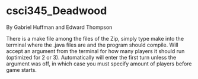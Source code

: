 # csci345_Deadwood
By Gabriel Huffman and Edward Thompson

There is a make file among the files of the Zip, simply type make into the
terminal where the .java files are and the program should compile.
Will accept an argument from the terminal for how many players it should run
(optimized for 2 or 3).
Automatically will enter the first turn unless the argument was off, in which
case you must specify amount of players before game starts.
